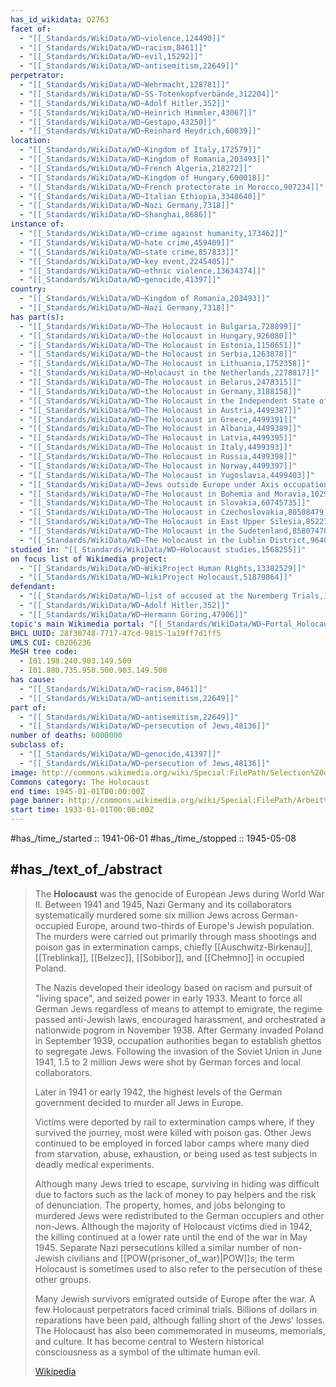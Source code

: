 ```yaml
---
has_id_wikidata: Q2763
facet of:
  - "[[_Standards/WikiData/WD~violence,124490]]"
  - "[[_Standards/WikiData/WD~racism,8461]]"
  - "[[_Standards/WikiData/WD~evil,15292]]"
  - "[[_Standards/WikiData/WD~antisemitism,22649]]"
perpetrator:
  - "[[_Standards/WikiData/WD~Wehrmacht,128781]]"
  - "[[_Standards/WikiData/WD~SS-Totenkopfverbände,312204]]"
  - "[[_Standards/WikiData/WD~Adolf Hitler,352]]"
  - "[[_Standards/WikiData/WD~Heinrich Himmler,43067]]"
  - "[[_Standards/WikiData/WD~Gestapo,43250]]"
  - "[[_Standards/WikiData/WD~Reinhard Heydrich,60039]]"
location:
  - "[[_Standards/WikiData/WD~Kingdom of Italy,172579]]"
  - "[[_Standards/WikiData/WD~Kingdom of Romania,203493]]"
  - "[[_Standards/WikiData/WD~French Algeria,218272]]"
  - "[[_Standards/WikiData/WD~Kingdom of Hungary,600018]]"
  - "[[_Standards/WikiData/WD~French protectorate in Morocco,907234]]"
  - "[[_Standards/WikiData/WD~Italian Ethiopia,3348640]]"
  - "[[_Standards/WikiData/WD~Nazi Germany,7318]]"
  - "[[_Standards/WikiData/WD~Shanghai,8686]]"
instance of:
  - "[[_Standards/WikiData/WD~crime against humanity,173462]]"
  - "[[_Standards/WikiData/WD~hate crime,459409]]"
  - "[[_Standards/WikiData/WD~state crime,857833]]"
  - "[[_Standards/WikiData/WD~key event,2245405]]"
  - "[[_Standards/WikiData/WD~ethnic violence,13634374]]"
  - "[[_Standards/WikiData/WD~genocide,41397]]"
country:
  - "[[_Standards/WikiData/WD~Kingdom of Romania,203493]]"
  - "[[_Standards/WikiData/WD~Nazi Germany,7318]]"
has part(s):
  - "[[_Standards/WikiData/WD~The Holocaust in Bulgaria,728899]]"
  - "[[_Standards/WikiData/WD~the Holocaust in Hungary,926080]]"
  - "[[_Standards/WikiData/WD~The Holocaust in Estonia,1150651]]"
  - "[[_Standards/WikiData/WD~the Holocaust in Serbia,1263878]]"
  - "[[_Standards/WikiData/WD~The Holocaust in Lithuania,1752358]]"
  - "[[_Standards/WikiData/WD~Holocaust in the Netherlands,2278817]]"
  - "[[_Standards/WikiData/WD~The Holocaust in Belarus,2478315]]"
  - "[[_Standards/WikiData/WD~the Holocaust in Germany,3188158]]"
  - "[[_Standards/WikiData/WD~The Holocaust in the Independent State of Croatia,4144567]]"
  - "[[_Standards/WikiData/WD~The Holocaust in Austria,4499387]]"
  - "[[_Standards/WikiData/WD~The Holocaust in Greece,4499391]]"
  - "[[_Standards/WikiData/WD~The Holocaust in Albania,4499389]]"
  - "[[_Standards/WikiData/WD~The Holocaust in Latvia,4499395]]"
  - "[[_Standards/WikiData/WD~The Holocaust in Italy,4499393]]"
  - "[[_Standards/WikiData/WD~The Holocaust in Russia,4499398]]"
  - "[[_Standards/WikiData/WD~The Holocaust in Norway,4499397]]"
  - "[[_Standards/WikiData/WD~The Holocaust in Yugoslavia,4499403]]"
  - "[[_Standards/WikiData/WD~Jews outside Europe under Axis occupation,6190224]]"
  - "[[_Standards/WikiData/WD~The Holocaust in Bohemia and Moravia,10293068]]"
  - "[[_Standards/WikiData/WD~The Holocaust in Slovakia,60745735]]"
  - "[[_Standards/WikiData/WD~The Holocaust in Czechoslovakia,80508479]]"
  - "[[_Standards/WikiData/WD~The Holocaust in East Upper Silesia,85227623]]"
  - "[[_Standards/WikiData/WD~The Holocaust in the Sudetenland,85807478]]"
  - "[[_Standards/WikiData/WD~The Holocaust in the Lublin District,96409006]]"
studied in: "[[_Standards/WikiData/WD~Holocaust studies,1568255]]"
on focus list of Wikimedia project:
  - "[[_Standards/WikiData/WD~WikiProject Human Rights,13382529]]"
  - "[[_Standards/WikiData/WD~WikiProject Holocaust,51879864]]"
defendant:
  - "[[_Standards/WikiData/WD~list of accused at the Nuremberg Trials,13424569]]"
  - "[[_Standards/WikiData/WD~Adolf Hitler,352]]"
  - "[[_Standards/WikiData/WD~Hermann Göring,47906]]"
topic's main Wikimedia portal: "[[_Standards/WikiData/WD~Portal_Holocaust,14554949]]"
BHCL UUID: 28f30748-7717-47cd-9815-1a19ff7d1ff5
UMLS CUI: C0206236
MeSH tree code:
  - I01.198.240.903.149.500
  - I01.880.735.950.500.903.149.500
has cause:
  - "[[_Standards/WikiData/WD~racism,8461]]"
  - "[[_Standards/WikiData/WD~antisemitism,22649]]"
part of:
  - "[[_Standards/WikiData/WD~antisemitism,22649]]"
  - "[[_Standards/WikiData/WD~persecution of Jews,48136]]"
number of deaths: 6000000
subclass of:
  - "[[_Standards/WikiData/WD~genocide,41397]]"
  - "[[_Standards/WikiData/WD~persecution of Jews,48136]]"
image: http://commons.wikimedia.org/wiki/Special:FilePath/Selection%20on%20the%20ramp%20at%20Auschwitz-Birkenau%2C%201944%20%28Auschwitz%20Album%29%201b.jpg
Commons category: The Holocaust
end time: 1945-01-01T00:00:00Z
page banner: http://commons.wikimedia.org/wiki/Special:FilePath/Arbeit%20macht%20frei%20banner.jpg
start time: 1933-01-01T00:00:00Z
---
```


#has_/time_/started :: 1941-06-01 
#has_/time_/stopped  :: 1945-05-08 


## #has_/text_of_/abstract  

> The **Holocaust** was the genocide of European Jews during World War II. 
> Between 1941 and 1945, Nazi Germany and its collaborators 
> systematically murdered some six million Jews across German-occupied Europe, 
> around two-thirds of Europe's Jewish population. 
> The murders were carried out primarily through mass shootings 
> and poison gas in extermination camps, chiefly [[Auschwitz-Birkenau]], [[Treblinka]], [[Belzec]], 
> [[Sobibor]], and [[Chełmno]] in occupied Poland.
>
> The Nazis developed their ideology based on racism and pursuit of "living space", 
> and seized power in early 1933. 
> Meant to force all German Jews regardless of means to attempt to emigrate, 
> the regime passed anti-Jewish laws, encouraged harassment, 
> and orchestrated a nationwide pogrom in November 1938. 
> After Germany invaded Poland in September 1939, 
> occupation authorities began to establish ghettos to segregate Jews. 
> Following the invasion of the Soviet Union in June 1941, 
> 1.5 to 2 million Jews were shot by German forces and local collaborators.
>
> Later in 1941 or early 1942, 
> the highest levels of the German government decided to murder all Jews in Europe. 
> 
> Victims were deported by rail to extermination camps where, if they survived the journey, 
> most were killed with poison gas. 
> Other Jews continued to be employed in forced labor camps 
> where many died from starvation, abuse, exhaustion, 
> or being used as test subjects in deadly medical experiments. 
> 
> Although many Jews tried to escape, surviving in hiding was difficult 
> due to factors such as the lack of money to pay helpers and the risk of denunciation. 
> The property, homes, and jobs belonging to murdered Jews 
> were redistributed to the German occupiers and other non-Jews. 
> Although the majority of Holocaust victims died in 1942, 
> the killing continued at a lower rate until the end of the war in May 1945. 
> Separate Nazi persecutions killed a similar number of non-Jewish civilians and [[POW(prisoner_of_war)|POW]]s; 
> the term Holocaust is sometimes used 
> to also refer to the persecution of these other groups.
>
> Many Jewish survivors emigrated outside of Europe after the war. 
> A few Holocaust perpetrators faced criminal trials. 
> Billions of dollars in reparations have been paid, although falling short of the Jews' losses. 
> The Holocaust has also been commemorated in museums, memorials, and culture. 
> It has become central to Western historical consciousness 
> as a symbol of the ultimate human evil.
>
> [Wikipedia](https://en.wikipedia.org/wiki/The%20Holocaust)


